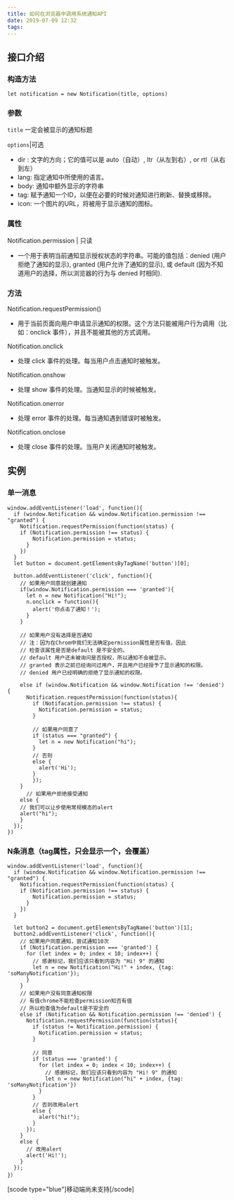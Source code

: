 ```yaml
---
title: 如何在浏览器中调用系统通知API
date: 2019-07-09 12:32
tags:
---
```


## 接口介绍

### 构造方法

```
let notification = new Notification(title, options)
```

### 参数

`title` 一定会被显示的通知标题

`options`|可选

- dir : 文字的方向；它的值可以是 auto（自动）, ltr（从左到右）, or rtl（从右到左）
- lang: 指定通知中所使用的语言。
- body: 通知中额外显示的字符串
- tag: 赋予通知一个ID，以便在必要的时候对通知进行刷新、替换或移除。
- icon: 一个图片的URL，将被用于显示通知的图标。

### 属性

Notification.permission | 只读

- 一个用于表明当前通知显示授权状态的字符串。可能的值包括：denied (用户拒绝了通知的显示), granted
  (用户允许了通知的显示), 或 default (因为不知道用户的选择，所以浏览器的行为与 denied 时相同).

### 方法

Notification.requestPermission()

- 用于当前页面向用户申请显示通知的权限。这个方法只能被用户行为调用（比如：onclick 事件），并且不能被其他的方式调用。

Notification.onclick

- 处理 click 事件的处理。每当用户点击通知时被触发。

Notification.onshow

- 处理 show 事件的处理。当通知显示的时候被触发。

Notification.onerror

- 处理 error 事件的处理。每当通知遇到错误时被触发。

Notification.onclose

- 处理 close 事件的处理。当用户关闭通知时被触发。

## 实例

### 单一消息

```
window.addEventListener('load', function(){
  if (window.Notification && window.Notification.permission !== "granted") {
    Notification.requestPermission(function(status) {
    if (Notification.permission !== status) {
        Notification.permission = status;
      }
    }) 
  }
  let button = document.getElementsByTagName('button')[0];

  button.addEventListener('click', function(){
    // 如果用户同意就创建通知
    if(window.Notification.permission === 'granted'){
      let n = new Notification("Hi!");
      n.onclick = function(){
        alert('你点击了通知！');
      }
    }

    // 如果用户没有选择是否通知
    // 注：因为在Chrom中我们无法确定permission属性是否有值，因此
    // 检查该属性是否是default 是不安全的。
    // default 用户还未被询问是否授权，所以通知不会被显示。
    // granted 表示之前已经询问过用户，并且用户已经授予了显示通知的权限。
    // denied 用户已经明确的拒绝了显示通知的权限。

    else if (window.Notification && window.Notification !== 'denied') {
      Notification.requestPermission(function(status){
        if (Notifacation.permission !== status) {
          Notification.permission = status;
        }

        // 如果用户同意了
        if (status === "granted") {
          let n = new Notification("hi");
        }
        // 否则
        else {
          alert('Hi');
        }
        });
    }
      // 如果用户拒绝接受通知
    else {
    // 我们可以让步使用常规模态的alert
    alert("hi");
    }
  });
})
```

### N条消息（tag属性，只会显示一个，会覆盖）

```
window.addEventListener('load', function(){
  if (window.Notification && window.Notification.permission !== "granted") {
    Notification.requestPermission(function(status) {
    if (Notification.permission !== status) {
        Notification.permission = status;
      }
    }) 
  }

  let button2 = document.getElementsByTagName('button')[1];
  button2.addEventListener('click', function(){
    // 如果用户同意通知，尝试通知10次
    if (Notification.permission === 'granted') {
      for (let index = 0; index < 10; index++) {
        // 感谢标记，我们应该只看到内容为 "Hi! 9" 的通知
        let n = new Notification("Hi!" + index, {tag: 'soManyNotification'});
      }
    }
    // 如果用户没有同意通知权限
    // 有值chrome不能检查permission知否有值
    // 所以检查值为default是不安全的
    else if (Notification && Notification.permission !== 'denied') {
      Notification.requestPermission(function(status){
        if (status != Notification.permission) {
          Notification.permission = status;
        }

        // 同意
        if (status === 'granted') {
          for (let index = 0; index < 10; index++) {
            // 感谢标记，我们应该只看到内容为 "Hi! 9" 的通知
            let n = new Notification("hi" + index, {tag: 'soManyNotification'})
          }
        }
        // 否则改用alert
        else {
          alert("hi!");
        }
      });
    }
    else {
      // 改用alert
      alert('Hi!');
    }
  });
}）
```

[scode type="blue"]移动端尚未支持[/scode]
